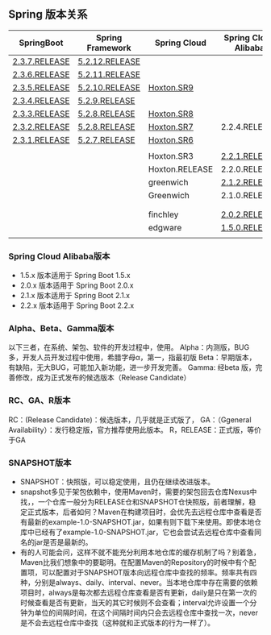 ## Spring 版本关系



| SpringBoot                                                   | Spring Framework                                             | Spring Cloud                                                 | Spring Cloud Alibaba                                         |      |      |
| ------------------------------------------------------------ | ------------------------------------------------------------ | ------------------------------------------------------------ | ------------------------------------------------------------ | ---- | ---- |
| [2.3.7.RELEASE](https://docs.spring.io/spring-boot/docs/2.3.7.RELEASE/reference/html/) | [5.2.12.RELEASE](https://docs.spring.io/spring/docs/5.2.12.RELEASE/spring-framework-reference/) |                                                              |                                                              |      |      |
| [2.3.6.RELEASE](https://docs.spring.io/spring-boot/docs/2.3.6.RELEASE/reference/html/) | [5.2.11.RELEASE](https://docs.spring.io/spring/docs/5.2.11.RELEASE/spring-framework-reference/) |                                                              |                                                              |      |      |
| [2.3.5.RELEASE](https://docs.spring.io/spring-boot/docs/2.3.5.RELEASE/reference/html/) | [5.2.10.RELEASE](https://docs.spring.io/spring/docs/5.2.10.RELEASE/spring-framework-reference/) | [Hoxton.SR9](https://docs.spring.io/spring-cloud/docs/Hoxton.SR9/reference/html/) |                                                              |      |      |
| [2.3.4.RELEASE](https://docs.spring.io/spring-boot/docs/2.3.4.RELEASE/reference/html/) | [5.2.9.RELEASE](https://docs.spring.io/spring/docs/5.2.9.RELEASE/spring-framework-reference/) |                                                              |                                                              |      |      |
| [2.3.3.RELEASE](https://docs.spring.io/spring-boot/docs/2.3.3.RELEASE/reference/html/) | [5.2.8.RELEASE](https://docs.spring.io/spring/docs/5.2.8.RELEASE/spring-framework-reference/) | [Hoxton.SR8](https://docs.spring.io/spring-cloud/docs/Hoxton.SR8/reference/html/) |                                                              |      |      |
| [2.3.2.RELEASE](https://docs.spring.io/spring-boot/docs/2.3.2.RELEASE/) | [5.2.8.RELEASE](https://docs.spring.io/spring-framework/docs/5.2.8.RELEASE/spring-framework-reference/) | [Hoxton.SR7](https://docs.spring.io/spring-cloud/docs/Hoxton.SR7/reference/html/) | 2.2.4.RELEASE                                                |      |      |
| [2.3.1.RELEASE](https://docs.spring.io/spring-boot/docs/2.3.1.RELEASE/) | [5.2.7.RELEASE](https://docs.spring.io/spring/docs/5.2.7.RELEASE/spring-framework-reference/) | [Hoxton.SR6](https://docs.spring.io/spring-cloud/docs/Hoxton.SR6/reference/html/) |                                                              |      |      |
|                                                              |                                                              |                                                              |                                                              |      |      |
|                                                              |                                                              | Hoxton.SR3                                                   | [2.2.1.RELEASE](https://spring-cloud-alibaba-group.github.io/github-pages/hoxton/en-us/index.html) |      |      |
|                                                              |                                                              | Hoxton.RELEASE                                               | 2.2.0.RELEASE                                                |      |      |
|                                                              |                                                              | greenwich                                                    | [2.1.2.RELEASE](https://spring-cloud-alibaba-group.github.io/github-pages/greenwich/spring-cloud-alibaba.html) |      |      |
|                                                              |                                                              | Greenwich                                                    | 2.1.0.RELEASE                                                |      |      |
|                                                              |                                                              |                                                              |                                                              |      |      |
|                                                              |                                                              |                                                              |                                                              |      |      |
|                                                              |                                                              | finchley                                                     | [2.0.2.RELEASE](https://spring-cloud-alibaba-group.github.io/github-pages/finchley/spring-cloud-alibaba.html) |      |      |
|                                                              |                                                              | edgware                                                      | [1.5.0.RELEASE](https://spring-cloud-alibaba-group.github.io/github-pages/edgware/spring-cloud-alibaba.html) |      |      |
|                                                              |                                                              |                                                              |                                                              |      |      |



### Spring Cloud Alibaba版本

- 1.5.x 版本适用于 Spring Boot 1.5.x
- 2.0.x 版本适用于 Spring Boot 2.0.x
- 2.1.x 版本适用于 Spring Boot 2.1.x
- 2.2.x 版本适用于 Spring Boot 2.2.x



### Alpha、Beta、Gamma版本

以下三者，在系统、架包、软件的开发过程中，使用。
Alpha：内测版，BUG多，开发人员开发过程中使用，希腊字母α，第一，指最初版
Beta：早期版本，有缺陷，无大BUG，可能加入新功能，进一步开发完善。
Gamma: 经beta 版，完善修改，成为正式发布的候选版本（Release Candidate）

### RC、GA、R版本

RC：(Release Candidate)：候选版本，几乎就是正式版了，
GA：（Ggeneral Availability）：发行稳定版，官方推荐使用此版本。
R，RELEASE：正式版，等价于GA

### SNAPSHOT版本

- SNAPSHOT：快照版，可以稳定使用，且仍在继续改进版本。
- snapshot多见于架包依赖中，使用Maven时，需要的架包回去仓库Nexus中找，，一个仓库一般分为RELEASE仓和SNAPSHOT仓快照版，前者理解，稳定正式版本，后者如何？Maven在构建项目时，会优先去远程仓库中查看是否有最新的example-1.0-SNAPSHOT.jar，如果有则下载下来使用。即使本地仓库中已经有了example-1.0-SNAPSHOT.jar，它也会尝试去远程仓库中查看同名的jar是否是最新的。
- 有的人可能会问，这样不就不能充分利用本地仓库的缓存机制了吗？别着急，Maven比我们想象中的要聪明。在配置Maven的Repository的时候中有个配置项，可以配置对于SNAPSHOT版本向远程仓库中查找的频率。频率共有四种，分别是always、daily、interval、never。当本地仓库中存在需要的依赖项目时，always是每次都去远程仓库查看是否有更新，daily是只在第一次的时候查看是否有更新，当天的其它时候则不会查看；interval允许设置一个分钟为单位的间隔时间，在这个间隔时间内只会去远程仓库中查找一次，never是不会去远程仓库中查找（这种就和正式版本的行为一样了）。